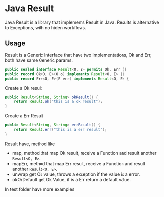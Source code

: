 # Java Result

Java Result is a library that implements Result in Java. Results is alternative to Exceptions, with no hiden workflows.

## Usage

Result is a Generic Interface that have two implementations, Ok and Err, both have same Generic params.

```java
public sealed interface Result<O, E> permits Ok, Err {}
public record Ok<O, E>(O o) implements Result<O, E> {}
public record Err<O, E>(E err) implements Result<O, E> {
```

Create a Ok result

```java
public Result<String, String> okResult() {
    return Result.ok("this is a ok result");
}
```

Create a Err Result

```java
public Result<String, String> errResult() {
    return Result.err("this is a err result");
}
```

Result have, method like
- map, method that map Ok result, receive a Function and result another `Result<O, E>`.
- mapErr, method that map Err result, receive a Function and result another `Result<O, E>`.
- unwrap get Ok value, throws a exception if the value is a error.
- okOrDefault get Ok Value, if is a Err return a default value.


In test folder have more examples